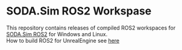 # SODA.Sim ROS2 Workspase
This repository contains releases of compiled ROS2 workspaces for [SODA.Sim ROS2](https://github.com/soda-auto/soda-sim-ros2) for Windows and Linux.  
How to build ROS2 for UnrealEngine see [here]()
